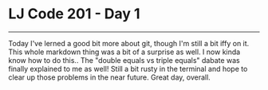 # LJ Code 201 - Day 1
----
Today I've lerned a good bit more about git, though I'm still a bit iffy on it. 
This whole markdown thing was a bit of a surprise as well. I now kinda know how to do this..
The "double equals vs triple equals" dabate was finally explained to me as well!
Still a bit rusty in the terminal and hope to clear up those problems in the near future.
Great day, overall.